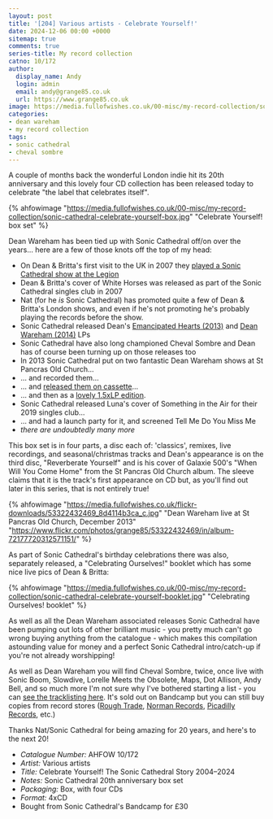 ```yaml
---
layout: post
title: '[204] Various artists - Celebrate Yourself!'
date: 2024-12-06 00:00 +0000
sitemap: true
comments: true
series-title: My record collection 
catno: 10/172
author:
  display_name: Andy
  login: admin
  email: andy@grange85.co.uk
  url: https://www.grange85.co.uk
image: https://media.fullofwishes.co.uk/00-misc/my-record-collection/sonic-cathedral-celebrate-yourself-box.jpg
categories:
- dean wareham
- my record collection
tags:
- sonic cathedral
- cheval sombre
---
```

A couple of months back the wonderful London indie hit its 20th anniversary and this lovely four CD collection has been released today to celebrate "the label that celebrates itself".

{% ahfowimage "https://media.fullofwishes.co.uk/00-misc/my-record-collection/sonic-cathedral-celebrate-yourself-box.jpg" "Celebrate Yourself! box set" %}

Dean Wareham has been tied up with Sonic Cathedral off/on over the years... here are a few of those knots off the top of my head:

- On Dean & Britta's first visit to the UK in 2007 they [played a Sonic Cathedral show at the Legion](/2023/07/27/my-record-collection-055-dean-britta-live-at-the-legion/)
- Dean & Britta's cover of White Horses was released as part of the Sonic Cathedral singles club in 2007
- Nat (for he *is* Sonic Cathedral) has promoted quite a few of Dean & Britta's London shows, and even if he's not promoting he's probably playing the records before the show.
- Sonic Cathedral released Dean's [Emancipated Hearts (2013)](/2024/03/14/my-record-collection-118-dean-wareham-emancipated-hearts-test-pressing/) and [Dean Wareham (2014)](/2024/10/21/my-record-collection-181-dean-wareham-dean-wareham-cd/) LPs
- Sonic Cathedral have also long championed Cheval Sombre and Dean has of course been turning up on those releases too
- In 2013 Sonic Cathedral put on two fantastic Dean Wareham shows at St Pancras Old Church...
- ... and recorded them...
- ... and [released them on cassette](/2023/02/23/my-record-collection-011-dean-wareham-live-at-st-pancras-old-church-red-cassette/)...
- ... and then as a [lovely 1.5xLP edition](/2023/12/16/my-record-collection-recent-acquisition-04-dean-wareham-live-at-st-pancras-old-church-december-2013/).
- Sonic Cathedral released Luna's cover of Something in the Air for their 2019 singles club...
- ... and had a launch party for it, and screened Tell Me Do You Miss Me
- _there are undoubtedly many more_

This box set is in four parts, a disc each of: 'classics', remixes, live recordings, and seasonal/christmas tracks and Dean's appearance is on the third disc, "Reverberate Yourself" and is his cover of Galaxie 500's "When Will You Come Home" from the St Pancras Old Church album. The sleeve claims that it is the track's first appearance on CD but, as you'll find out later in this series, that is not entirely true!

{% ahfowimage "https://media.fullofwishes.co.uk/flickr-downloads/53322432469_8d4114b3ca_c.jpg" "Dean Wareham live at St Pancras Old Church, December 2013" "https://www.flickr.com/photos/grange85/53322432469/in/album-72177720312571151/" %}

As part of Sonic Cathedral's birthday celebrations there was also, separately released, a "Celebrating Ourselves!" booklet which has some nice live pics of Dean & Britta:

{% ahfowimage "https://media.fullofwishes.co.uk/00-misc/my-record-collection/sonic-cathedral-celebrate-yourself-booklet.jpg" "Celebrating Ourselves! booklet" %}

As well as all the Dean Wareham associated releases Sonic Cathedral have been pumping out lots of other brilliant music - you pretty much can't go wrong buying anything from the catalogue - which makes this compilation astounding value for money and a perfect Sonic Cathedral intro/catch-up if you're not already worshipping!

As well as Dean Wareham you will find Cheval Sombre, twice, once live with Sonic Boom, Slowdive, Lorelle Meets the Obsolete, Maps, Dot Allison, Andy Bell, and so much more I'm not sure why I've bothered starting a list - you can [see the tracklisting here](https://soniccathedral.bandcamp.com/merch/celebrate-yourself-the-sonic-cathedral-story-2004-2024-limited-edition-4cd-box-set-scr320box). It's sold out on Bandcamp but you can still buy copies from record stores ([Rough Trade](https://www.roughtrade.com/en-gb/product/various/celebrate-yourself-the-sonic-cathedral-story-2004-2024),  [Norman Records](https://www.normanrecords.com/records/205725-various-celebrate-yourself-the-sonic-cathedral), [Picadilly Records](https://www.piccadillyrecords.com/157460/Various-Artists-Celebrate-Yourself!-The-Sonic-Cathedral-Story-2004-2024-Sonic-Cathedral), etc.)

Thanks Nat/Sonic Cathedral for being amazing for 20 years, and here's to the next 20!

 - *Catalogue Number:* AHFOW 10/172
 - *Artist:* Various artists
 - *Title:* Celebrate Yourself! The Sonic Cathedral Story 2004–2024
 - *Notes:* Sonic Cathedral 20th anniversary box set
 - *Packaging:* Box, with four CDs
 - *Format:* 4xCD
 - Bought from Sonic Cathedral's Bandcamp for £30
